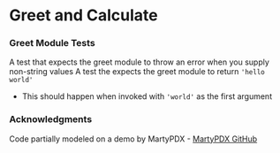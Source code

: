 # Greet and Calculate

### Greet Module Tests

A test that expects the greet module to throw an error when you supply non-string values
A test the expects the greet module to return `'hello world'`
  * This should happen when invoked with `'world'` as the first argument

### Acknowledgments
Code partially modeled on a demo by MartyPDX - [MartyPDX GitHub](https://github.com/martypdx/tdd-greeter)

